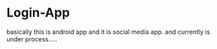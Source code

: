 # Login-App
basically this is android app and it is social media app.
and currently is under process.....
